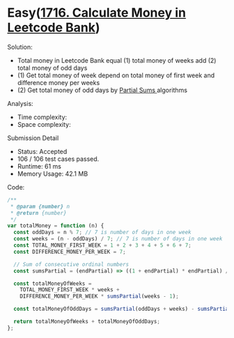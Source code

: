 # Easy([1716. Calculate Money in Leetcode Bank](https://leetcode.com/problems/calculate-money-in-leetcode-bank/))

Solution:

- Total money in Leetcode Bank equal (1) total money of weeks add (2) total money of odd days
- (1) Get total money of week depend on total money of first week and difference money per weeks
- (2) Get total money of odd days by [Partial Sums ](https://en.wikipedia.org/wiki/1_%2B_2_%2B_3_%2B_4_%2B_%E2%8B%AF)algorithms

Analysis:

- Time complexity:
- Space complexity:

Submission Detail

- Status: Accepted
- 106 / 106 test cases passed.
- Runtime: 61 ms
- Memory Usage: 42.1 MB

Code:

```javascript
/**
 * @param {number} n
 * @return {number}
 */
var totalMoney = function (n) {
  const oddDays = n % 7; // 7 is number of days in one week
  const weeks = (n - oddDays) / 7; // 7 is number of days in one week
  const TOTAL_MONEY_FIRST_WEEK = 1 + 2 + 3 + 4 + 5 + 6 + 7;
  const DIFFERENCE_MONEY_PER_WEEK = 7;

  // Sum of consecutive ordinal numbers
  const sumsPartial = (endPartial) => ((1 + endPartial) * endPartial) / 2;

  const totalMoneyOfWeeks =
    TOTAL_MONEY_FIRST_WEEK * weeks +
    DIFFERENCE_MONEY_PER_WEEK * sumsPartial(weeks - 1);

  const totalMoneyOfOddDays = sumsPartial(oddDays + weeks) - sumsPartial(weeks);

  return totalMoneyOfWeeks + totalMoneyOfOddDays;
};
```
